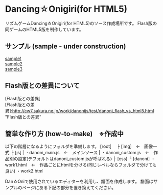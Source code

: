 # Dancing☆Onigiri(for HTML5)

リズムゲームDancing☆Onigiri(for HTML5)のソース作成場所です。
Flash版の同ゲームのHTML5版を制作しています。

## サンプル (sample - under construction)
[sample1]  
[sample2]  
[sample3]  

[sample1]:http://cw7.sakura.ne.jp/work/danonijs/test/danoni1.html "sample1"  
[sample2]:http://cw7.sakura.ne.jp/work/danonijs/test/danoni2.html "sample2"  
[sample3]:http://cw7.sakura.ne.jp/work/danonijs/test/danoni3.html "sample3"  

## Flash版との差異について
[Flash版との差異]  
[Flash版との差異]:http://cw7.sakura.ne.jp/work/danonijs/test/danoni_flash_vs_html5.html "Flash版との差異"  

## 簡単な作り方 (how-to-make)　※作成中
以下の階層になるようにフォルダを準備します。
[root]
　├ [img]　←　画像一式
  ├ [js]
  |   ・danoni_main.js　←　メインソース
  |   ・danoni_custom.js　←　作品別の設定(デフォルトはdanoni_custom.jsが呼ばれる)
  ├ [css]
  └ [danoni]
      ・work1.html　←　作品ごとにhtmlを分ける(同じレベルならフォルダで分けても良い)
      ・work2.html

Dan☆Oniで使用されているエディターを利用し、譜面を作成します。
譜面はサンプルのページにある下記の部分を置き換えてください。
<input type="hidden" name="dos" id="dos" value='ここに譜面データを入れる'>

